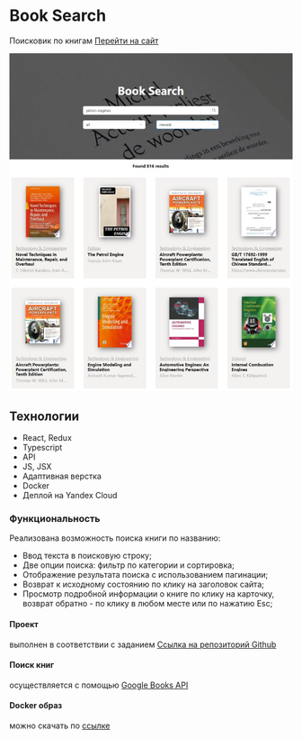 # Book Search
Поисковик по книгам [Перейти на сайт](https://r2u1s.github.io/book-search/) 

![screenshot](https://github.com/R2u1s/book-search/blob/main/src/images/gh-pages1.JPG)
## Технологии
* React, Redux
* Typescript
* API
* JS, JSX
* Адаптивная верстка
* Docker
* Деплой на Yandex Cloud
### Функциональность
Реализована возможность поиска книги по названию:
* Ввод текста в поисковую строку;
* Две опции поиска: фильтр по категории и сортировка;
* Отображение результата поиска с использованием пагинации;
* Возврат к исходному состоянию по клику на заголовок сайта;
* Просмотр подробной информации о книге по клику на карточку, возврат обратно - по клику в любом месте или по нажатию Esc;
#### Проект
выполнен в соответствии с заданием [Ссылка на репозиторий Github](https://github.com/fugr-ru/frontend-javascript-test-2)
#### Поиск книг
осуществляется с помощью [Google Books API](https://developers.google.com/books/docs/v1/using)
#### Docker образ
можно скачать по [ссылке](https://hub.docker.com/r/r2u1s/booksearch)
